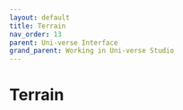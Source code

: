 ```yaml
---
layout: default
title: Terrain
nav_order: 13
parent: Uni-verse Interface
grand_parent: Working in Uni-verse Studio
---
```

# Terrain